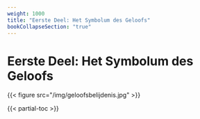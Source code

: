 ```yaml
---
weight: 1000
title: "Eerste Deel: Het Symbolum des Geloofs"
bookCollapseSection: "true"
---
```


# Eerste Deel: Het Symbolum des Geloofs

{{< figure src="/img/geloofsbelijdenis.jpg" >}}

{{< partial-toc >}}
